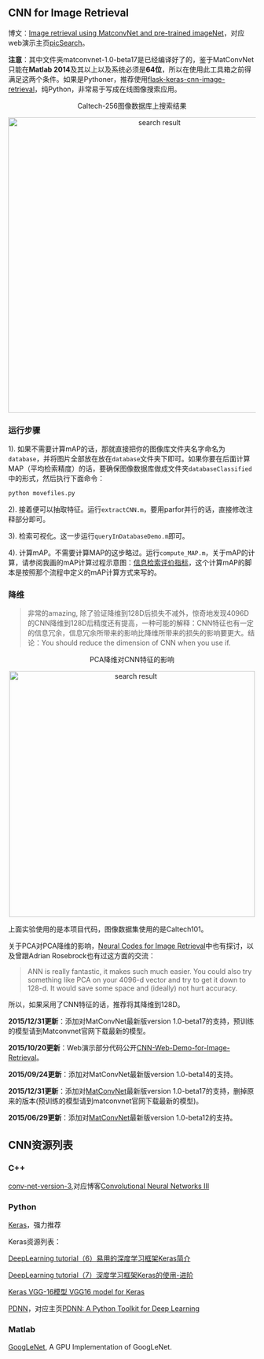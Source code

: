 ## CNN for Image Retrieval

博文：[Image retrieval using MatconvNet and pre-trained imageNet](http://yongyuan.name/blog/image-retrieval-using-MatconvNet-and-pre-trained-imageNet.html)，对应web演示主页[picSearch](http://yongyuan.name/pic)。

**注意**：其中文件夹matconvnet-1.0-beta17是已经编译好了的，鉴于MatConvNet只能在**Matlab 2014**及其以上以及系统必须是**64位**，所以在使用此工具箱之前得满足这两个条件。如果是Pythoner，推荐使用[flask-keras-cnn-image-retrieval](https://github.com/willard-yuan/flask-keras-cnn-image-retrieval)，纯Python，非常易于写成在线图像搜索应用。

<p align="center">Caltech-256图像数据库上搜索结果</p>
<p align="center"><img src="http://yongyuan.name/images/posts/2015-04-02/airplane-image-retrieval.jpg"  width = 600 alt="search result"/></p>

### 运行步骤

1). 如果不需要计算mAP的话，那就直接把你的图像库文件夹名字命名为`database`，并将图片全部放在放在`database`文件夹下即可。如果你要在后面计算MAP（平均检索精度）的话，要确保图像数据库做成文件夹`databaseClassified`中的形式，然后执行下面命令：

```sh
python movefiles.py
```

2). 接着便可以抽取特征。运行`extractCNN.m`，要用parfor并行的话，直接修改注释部分即可。

3). 检索可视化。这一步运行`queryInDatabaseDemo.m`即可。

4). 计算mAP。不需要计算MAP的这步略过。运行`compute_MAP.m`，关于mAP的计算，请参阅我画的mAP计算过程示意图：[信息检索评价指标](http://yongyuan.name/blog/evaluation-of-information-retrieval.html)，这个计算mAP的脚本是按照那个流程中定义的mAP计算方式来写的。

### 降维

> 非常的amazing, 除了验证降维到128D后损失不减外，惊奇地发现4096D的CNN降维到128D后精度还有提高，一种可能的解释：CNN特征也有一定的信息冗余，信息冗余所带来的影响比降维所带来的损失的影响要更大。结论：You should reduce the dimension of CNN when you use if.

<p align="center">PCA降维对CNN特征的影响</p>
<p align="center"><img src="http://ose5hybez.bkt.clouddn.com/github/PCA-CNN_zps9gzhmg4q.PNG"  width = 500 alt="search result"/></p>

上面实验使用的是本项目代码，图像数据集使用的是Caltech101。

关于PCA对PCA降维的影响，[Neural Codes for Image Retrieval](http://arxiv.org/pdf/1404.1777v2.pdf)中也有探讨，以及曾跟Adrian Rosebrock也有过这方面的交流：
>ANN is really fantastic, it makes such much easier. You could also try something like PCA on your 4096-d vector and try to get it down to 128-d. It would save some space and (ideally) not hurt accuracy.

所以，如果采用了CNN特征的话，推荐将其降维到128D。

**2015/12/31更新**：添加对MatConvNet最新版version 1.0-beta17的支持，预训练的模型请到Matconvnet官网下载最新的模型。

**2015/10/20更新**：Web演示部分代码公开[CNN-Web-Demo-for-Image-Retrieval](https://github.com/willard-yuan/CNN-Web-Demo-for-Image-Retrieval)。

**2015/09/24更新**：添加对MatConvNet最新版version 1.0-beta14的支持。

**2015/12/31更新**：添加对[MatConvNet](http://www.vlfeat.org/matconvnet/)最新版version 1.0-beta17的支持，删掉原来的版本(预训练的模型请到matconvnet官网下载最新的模型)。

**2015/06/29更新**：添加对[MatConvNet](http://www.vlfeat.org/matconvnet/)最新版version 1.0-beta12的支持。

## CNN资源列表

### C++

[conv-net-version-3](https://github.com/xingdi-eric-yuan/conv-net-version-3),对应博客[Convolutional Neural Networks III](http://eric-yuan.me/cnn3/)

### Python

[Keras](https://github.com/fchollet/keras)，强力推荐

Keras资源列表：

[DeepLearning tutorial（6）易用的深度学习框架Keras简介](http://blog.csdn.net/u012162613/article/details/45397033)

[DeepLearning tutorial（7）深度学习框架Keras的使用-进阶](http://blog.csdn.net/u012162613/article/details/45581421)

[Keras VGG-16模型 VGG16 model for Keras](https://gist.github.com/baraldilorenzo/07d7802847aaad0a35d3)

[PDNN](https://github.com/yajiemiao/pdnn)，对应主页[PDNN: A Python Toolkit for Deep Learning](http://www.cs.cmu.edu/~ymiao/pdnntk.html)

### Matlab

[GoogLeNet](http://vision.princeton.edu/pvt/GoogLeNet/), A GPU Implementation of GoogLeNet.


